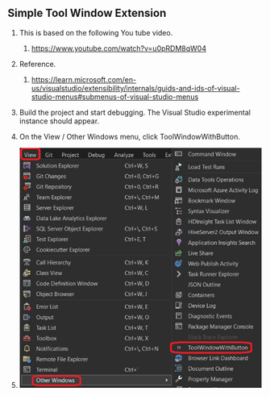 
## Simple Tool Window Extension

1. This is based on the following You tube video.
   1. https://www.youtube.com/watch?v=u0pRDM8qW04

2. Reference.
   1. https://learn.microsoft.com/en-us/visualstudio/extensibility/internals/guids-and-ids-of-visual-studio-menus#submenus-of-visual-studio-menus

3. Build the project and start debugging. The Visual Studio experimental instance should appear.
   
4. On the View / Other Windows menu, click ToolWindowWithButton.

5. ![Simple Tool Window](./images/50_50SimpleToolWindow.jpg)

